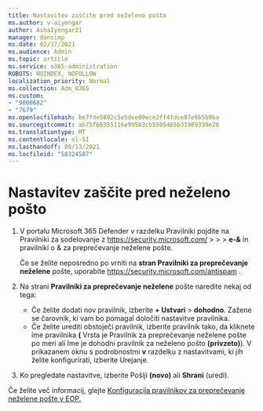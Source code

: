 ```yaml
---
title: Nastavitev zaščite pred neželeno pošto
ms.author: v-aiyengar
author: AshaIyengar21
manager: dansimp
ms.date: 02/17/2021
ms.audience: Admin
ms.topic: article
ms.service: o365-administration
ROBOTS: NOINDEX, NOFOLLOW
localization_priority: Normal
ms.collection: Adm_O365
ms.custom:
- "9000682"
- "7679"
ms.openlocfilehash: be7fde5892c5e5dee09ece2ff4fdce07e6b5b9ba
ms.sourcegitcommit: ab75f66355116e995b3cb5505465b31989339e28
ms.translationtype: MT
ms.contentlocale: sl-SI
ms.lasthandoff: 08/13/2021
ms.locfileid: "58324587"
---
```

# <a name="set-up-an-anti-spam-protection"></a>Nastavitev zaščite pred neželeno pošto

1. V portalu Microsoft 365 Defender v razdelku Pravilniki pojdite na Pravilniki za sodelovanje z <https://security.microsoft.com/>  \>  \>  \> **e-&**  in pravilniki o & za preprečevanje neželene pošte.

   Če se želite neposredno po vrniti na **stran Pravilniki za preprečevanje neželene** pošte, uporabite <https://security.microsoft.com/antispam> .

2. Na strani **Pravilniki za preprečevanje neželene** pošte naredite nekaj od tega:
   - Če želite dodati nov pravilnik, izberite **+ Ustvari** \> **dohodno**. Zažene se čarovnik, ki vam bo pomagal določiti nastavitve pravilnika.
   - Če želite urediti obstoječi pravilnik, izberite pravilnik tako, da kliknete  ime pravilnika  **(** Vrsta je Pravilnik za preprečevanje neželene pošte po meri ali Ime je dohodni pravilnik za neželeno pošto **(privzeto)**). V prikazanem oknu s podrobnostmi **v** razdelku z nastavitvami, ki jih želite konfigurirati, izberite Urejanje.

3. Ko pregledate nastavitve, izberite Pošlji **(novo)** ali **Shrani** (uredi).

Če želite več informacij, glejte [Konfiguracija pravilnikov za preprečevanje neželene pošte v EOP.](https://docs.microsoft.com/microsoft-365/security/office-365-security/configure-your-spam-filter-policies)
